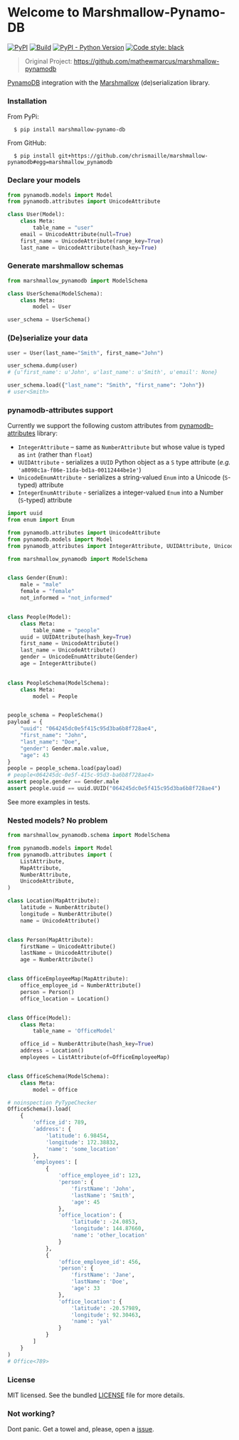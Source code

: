# Welcome to Marshmallow-Pynamo-DB

[![PyPI](https://img.shields.io/pypi/v/marshmallow-pynamo-db)](https://pypi.org/project/marshmallow-pynamo-db/)
[![Build](https://github.com/chrismaille/marshmallow-pynamodb/workflows/tests/badge.svg)](https://github.com/chrismaille/marshmallow-pynamodb/actions)
[![PyPI - Python Version](https://img.shields.io/pypi/pyversions/stela)](https://www.python.org)
<a href="https://github.com/psf/black"><img alt="Code style: black"
src="https://img.shields.io/badge/code%20style-black-000000.svg"></a>

> Original Project: https://github.com/mathewmarcus/marshmallow-pynamodb

[PynamoDB](https://pynamodb.readthedocs.io/en/latest/) integration with
the [Marshmallow](https://marshmallow.readthedocs.io/en/latest/)
(de)serialization library.

###  Installation
From PyPi:
```shell
  $ pip install marshmallow-pynamo-db
```

From GitHub:

```shell
  $ pip install git+https://github.com/chrismaille/marshmallow-pynamodb#egg=marshmallow_pynamodb
```

### Declare your models

```python
from pynamodb.models import Model
from pynamodb.attributes import UnicodeAttribute

class User(Model):
    class Meta:
        table_name = "user"
    email = UnicodeAttribute(null=True)
    first_name = UnicodeAttribute(range_key=True)
    last_name = UnicodeAttribute(hash_key=True)
```

###  Generate marshmallow schemas

```python
from marshmallow_pynamodb import ModelSchema

class UserSchema(ModelSchema):
    class Meta:
        model = User

user_schema = UserSchema()
```

### (De)serialize your data

```python
user = User(last_name="Smith", first_name="John")

user_schema.dump(user)
# {u'first_name': u'John', u'last_name': u'Smith', u'email': None}

user_schema.load({"last_name": "Smith", "first_name": "John"})
# user<Smith>
```

### pynamodb-attributes support
Currently we support the following custom attributes from
[pynamodb-attributes](https://github.com/lyft/pynamodb-attributes)
library:

- `IntegerAttribute` – same as `NumberAttribute` but whose value is typed as `int` (rather than `float`)
- `UUIDAttribute` - serializes a `UUID` Python object as a `S` type attribute (_e.g._ `'a8098c1a-f86e-11da-bd1a-00112444be1e'`)
- `UnicodeEnumAttribute` - serializes a string-valued `Enum` into a Unicode (`S`-typed) attribute
- `IntegerEnumAttribute` - serializes a integer-valued `Enum` into a
  Number (`S`-typed) attribute

```python
import uuid
from enum import Enum

from pynamodb.attributes import UnicodeAttribute
from pynamodb.models import Model
from pynamodb_attributes import IntegerAttribute, UUIDAttribute, UnicodeEnumAttribute

from marshmallow_pynamodb import ModelSchema


class Gender(Enum):
    male = "male"
    female = "female"
    not_informed = "not_informed"


class People(Model):
    class Meta:
        table_name = "people"
    uuid = UUIDAttribute(hash_key=True)
    first_name = UnicodeAttribute()
    last_name = UnicodeAttribute()
    gender = UnicodeEnumAttribute(Gender)
    age = IntegerAttribute()

    
class PeopleSchema(ModelSchema):
    class Meta:
        model = People


people_schema = PeopleSchema()
payload = {
    "uuid": "064245dc0e5f415c95d3ba6b8f728ae4",
    "first_name": "John",
    "last_name": "Doe",
    "gender": Gender.male.value,
    "age": 43
}
people = people_schema.load(payload)
# people<064245dc-0e5f-415c-95d3-ba6b8f728ae4>
assert people.gender == Gender.male
assert people.uuid == uuid.UUID("064245dc0e5f415c95d3ba6b8f728ae4")
```

See more examples in tests.

### Nested models? No problem

```python
from marshmallow_pynamodb.schema import ModelSchema

from pynamodb.models import Model
from pynamodb.attributes import (
    ListAttribute,
    MapAttribute,
    NumberAttribute,
    UnicodeAttribute,
)

class Location(MapAttribute):
    latitude = NumberAttribute()
    longitude = NumberAttribute()
    name = UnicodeAttribute()


class Person(MapAttribute):
    firstName = UnicodeAttribute()
    lastName = UnicodeAttribute()
    age = NumberAttribute()


class OfficeEmployeeMap(MapAttribute):
    office_employee_id = NumberAttribute()
    person = Person()
    office_location = Location()


class Office(Model):
    class Meta:
        table_name = 'OfficeModel'

    office_id = NumberAttribute(hash_key=True)
    address = Location()
    employees = ListAttribute(of=OfficeEmployeeMap)


class OfficeSchema(ModelSchema):
    class Meta:
        model = Office

# noinspection PyTypeChecker
OfficeSchema().load(
    {
        'office_id': 789,
        'address': {
            'latitude': 6.98454,
            'longitude': 172.38832,
            'name': 'some_location'
        },
        'employees': [
            {
                'office_employee_id': 123,
                'person': {
                    'firstName': 'John',
                    'lastName': 'Smith',
                    'age': 45
                },
                'office_location': {
                    'latitude': -24.0853,
                    'longitude': 144.87660,
                    'name': 'other_location'
                }
            },
            {
                'office_employee_id': 456,
                'person': {
                    'firstName': 'Jane',
                    'lastName': 'Doe',
                    'age': 33
                },
                'office_location': {
                    'latitude': -20.57989,
                    'longitude': 92.30463,
                    'name': 'yal'
                }
            }
        ]
    }
)
# Office<789>
```

### License
MIT licensed. See the bundled
[LICENSE](https://github.com/mathewmarcus/marshmallow-pynamodb/blob/master/LICENSE.txt)
file for more details.

### Not working?

Dont panic. Get a towel and, please, open a
[issue](https://github.com/chrismaille/stela/issues).

